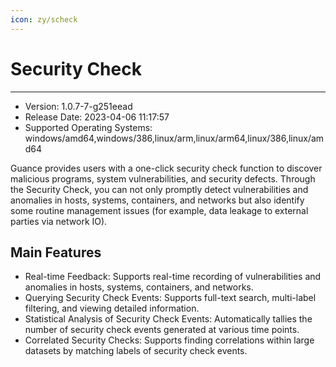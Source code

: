 ```yaml
---
icon: zy/scheck
---
```

# Security Check
---

- Version: 1.0.7-7-g251eead
- Release Date: 2023-04-06 11:17:57
- Supported Operating Systems: windows/amd64,windows/386,linux/arm,linux/arm64,linux/386,linux/amd64

Guance provides users with a one-click security check function to discover malicious programs, system vulnerabilities, and security defects. Through the Security Check, you can not only promptly detect vulnerabilities and anomalies in hosts, systems, containers, and networks but also identify some routine management issues (for example, data leakage to external parties via network IO).

## Main Features

- Real-time Feedback: Supports real-time recording of vulnerabilities and anomalies in hosts, systems, containers, and networks.
- Querying Security Check Events: Supports full-text search, multi-label filtering, and viewing detailed information.
- Statistical Analysis of Security Check Events: Automatically tallies the number of security check events generated at various time points.
- Correlated Security Checks: Supports finding correlations within large datasets by matching labels of security check events.